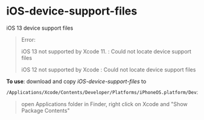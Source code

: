 # iOS-device-support-files
iOS 13 device support files

> Error:
>
> iOS 13 not supported by Xcode 11. : Could not locate device support files
>
> iOS 12 not supported by Xcode     : Could not locate device support files

**To use**: download and copy *iOS-device-support-files* to
```sh
/Applications/Xcode/Contents/Developer/Platforms/iPhoneOS.platform/DeviceSupport
```
> open Applications folder in Finder, right click on Xcode and "Show Package Contents"
